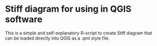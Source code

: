 # Stiff diagram for using in QGIS software
This is a simple and self-explanatory R-script to create Stiff diagram that can be loaded directly into QGIS as a .qml style file.
